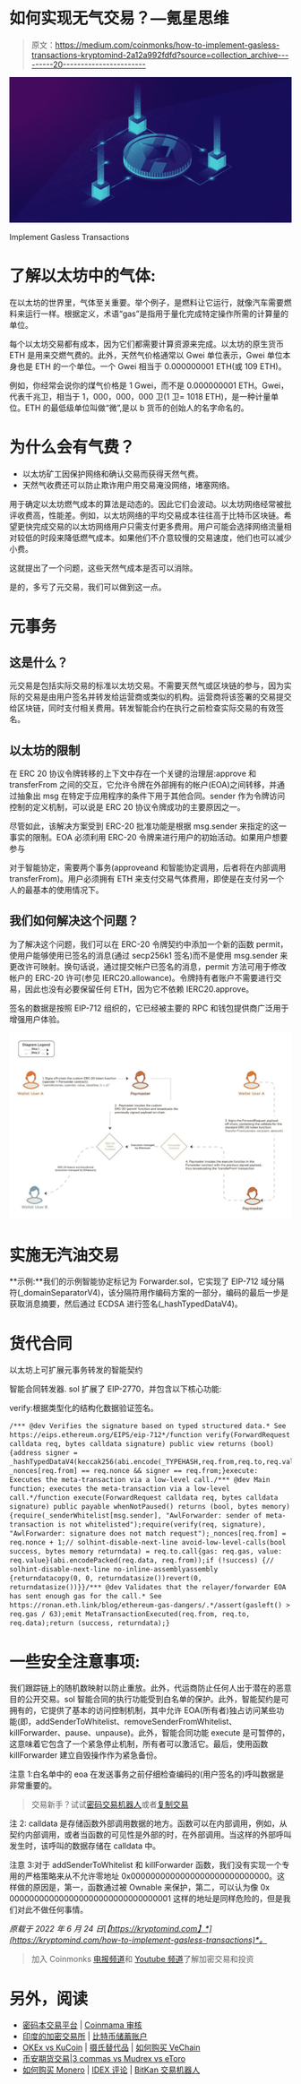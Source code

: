 # 如何实现无气交易？—氪星思维

> 原文：<https://medium.com/coinmonks/how-to-implement-gasless-transactions-kryptomind-2a12a992fdfd?source=collection_archive---------20----------------------->

![](img/373c46c2f78d61dc9b536f7202cf7f48.png)

Implement Gasless Transactions

# 了解以太坊中的气体:

在以太坊的世界里，气体至关重要。举个例子，是燃料让它运行，就像汽车需要燃料来运行一样。根据定义，术语“gas”是指用于量化完成特定操作所需的计算量的单位。

每个以太坊交易都有成本，因为它们都需要计算资源来完成。以太坊的原生货币 ETH 是用来交燃气费的。此外，天然气价格通常以 Gwei 单位表示，Gwei 单位本身也是 ETH 的一个单位。一个 Gwei 相当于 0.000000001 ETH(或 109 ETH)。

例如，你经常会说你的煤气价格是 1 Gwei，而不是 0.000000001 ETH。Gwei，代表千兆卫，相当于 1，000，000，000 卫(1 卫= 1018 ETH)，是一种计量单位。ETH 的最低级单位叫做“微”,是以 b 货币的创始人的名字命名的。

# 为什么会有气费？

*   以太坊矿工因保护网络和确认交易而获得天然气费。
*   天然气收费还可以防止欺诈用户用交易淹没网络，堵塞网络。

用于确定以太坊燃气成本的算法是动态的。因此它们会波动。以太坊网络经常被批评收费高，性能差。例如，以太坊网络的平均交易成本往往高于比特币区块链。希望更快完成交易的以太坊网络用户只需支付更多费用。用户可能会选择网络流量相对较低的时段来降低燃气成本。如果他们不介意较慢的交易速度，他们也可以减少小费。

这就提出了一个问题，这些天然气成本是否可以消除。

是的，多亏了元交易，我们可以做到这一点。

# 元事务

## 这是什么？

元交易是包括实际交易的标准以太坊交易。不需要天然气或区块链的参与，因为实际的交易是由用户签名并转发给运营商或类似的机构。运营商将该签署的交易提交给区块链，同时支付相关费用。转发智能合约在执行之前检查实际交易的有效签名。

## 以太坊的限制

在 ERC 20 协议令牌转移的上下文中存在一个关键的治理层:approve 和 transferFrom 之间的交互，它允许令牌在外部拥有的帐户(EOA)之间转移，并通过抽象出 msg 在特定于应用程序的条件下用于其他合同。sender 作为令牌访问控制的定义机制，可以说是 ERC 20 协议令牌成功的主要原因之一。

尽管如此，该解决方案受到 ERC-20 批准功能是根据 msg.sender 来指定的这一事实的限制。EOA 必须利用 ERC-20 令牌来进行用户的初始活动。如果用户想要参与

对于智能协定，需要两个事务(approveand 和智能协定调用，后者将在内部调用 transferFrom)。用户必须拥有 ETH 来支付交易气体费用，即使是在支付另一个人的最基本的使用情况下。

## 我们如何解决这个问题？

为了解决这个问题，我们可以在 ERC-20 令牌契约中添加一个新的函数 permit，使用户能够使用已签名的消息(通过 secp256k1 签名)而不是使用 msg.sender 来更改许可映射。换句话说，通过提交帐户已签名的消息，permit 方法可用于修改帐户的 ERC-20 许可(参见 IERC20.allowance)。令牌持有者账户不需要进行交易，因此也没有必要保留任何 ETH，因为它不依赖 IERC20.approve。

签名的数据是按照 EIP-712 组织的，它已经被主要的 RPC 和钱包提供商广泛用于增强用户体验。

![](img/c20a1113c94d8dc2dfb804d5a9cc25e1.png)

# 实施无汽油交易

**示例:**我们的示例智能协定标记为 Forwarder.sol，它实现了 EIP-712 域分隔符(_domainSeparatorV4)，该分隔符用作编码方案的一部分，编码的最后一步是获取消息摘要，然后通过 ECDSA 进行签名(_hashTypedDataV4)。

# 货代合同

以太坊上可扩展元事务转发的智能契约

智能合同转发器. sol 扩展了 EIP-2770，并包含以下核心功能:

verify:根据类型化的结构化数据验证签名。

```
/*** @dev Verifies the signature based on typed structured data.* See https://eips.ethereum.org/EIPS/eip-712*/function verify(ForwardRequest calldata req, bytes calldata signature) public view returns (bool) {address signer = _hashTypedDataV4(keccak256(abi.encode(_TYPEHASH,req.from,req.to,req.value,req.gas,req.nonce,keccak256(req.data)))).recover(signature);return _nonces[req.from] == req.nonce && signer == req.from;}execute: Executes the meta-transaction via a low-level call./*** @dev Main function; executes the meta-transaction via a low-level call.*/function execute(ForwardRequest calldata req, bytes calldata signature) public payable whenNotPaused() returns (bool, bytes memory) {require(_senderWhitelist[msg.sender], "AwlForwarder: sender of meta-transaction is not whitelisted");require(verify(req, signature), "AwlForwarder: signature does not match request");_nonces[req.from] = req.nonce + 1;// solhint-disable-next-line avoid-low-level-calls(bool success, bytes memory returndata) = req.to.call{gas: req.gas, value: req.value}(abi.encodePacked(req.data, req.from));if (!success) {// solhint-disable-next-line no-inline-assemblyassembly {returndatacopy(0, 0, returndatasize())revert(0, returndatasize())}}/*** @dev Validates that the relayer/forwarder EOA has sent enough gas for the call.* See https://ronan.eth.link/blog/ethereum-gas-dangers/.*/assert(gasleft() > req.gas / 63);emit MetaTransactionExecuted(req.from, req.to, req.data);return (success, returndata);}
```

# 一些安全注意事项:

我们跟踪链上的随机数映射以防止重放。此外，代运商防止任何人出于潜在的恶意目的公开交易。sol 智能合同的执行功能受到白名单的保护。此外，智能契约是可拥有的，它提供了基本的访问控制机制，其中允许 EOA(所有者)独占访问某些功能(即，addSenderToWhitelist、removeSenderFromWhitelist、killForwarder、pause、unpause)。此外，智能合同功能 execute 是可暂停的，这意味着它包含了一个紧急停止机制，所有者可以激活它。最后，使用函数 killForwarder 建立自毁操作作为紧急备份。

注意 1:白名单中的 eoa 在发送事务之前仔细检查编码的(用户签名的)呼叫数据是非常重要的。

> 交易新手？试试[密码交易机器人](/coinmonks/crypto-trading-bot-c2ffce8acb2a)或者[复制交易](/coinmonks/top-10-crypto-copy-trading-platforms-for-beginners-d0c37c7d698c)

注 2: calldata 是存储函数外部调用数据的地方。函数可以在内部调用，例如，从契约内部调用，或者当函数的可见性是外部的时，在外部调用。当这样的外部呼叫发生时，该呼叫的数据存储在 calldata 中。

注意 3:对于 addSenderToWhitelist 和 killForwarder 函数，我们没有实现一个专用的严格策略来从不允许零地址 0x0000000000000000000000000000。这样做的原因是，第一，函数通过被 Ownable 来保护，第二，可以认为像 0x 000000000000000000000000000000001 这样的地址是同样危险的，但是我们对此不做任何事情。

*原载于 2022 年 6 月 24 日*[*【https://kryptomind.com】*](https://kryptomind.com/how-to-implement-gasless-transactions)*。*

> 加入 Coinmonks [电报频道](https://t.me/coincodecap)和 [Youtube 频道](https://www.youtube.com/c/coinmonks/videos)了解加密交易和投资

# 另外，阅读

*   [密码本交易平台](/coinmonks/top-10-crypto-copy-trading-platforms-for-beginners-d0c37c7d698c) | [Coinmama 审核](/coinmonks/coinmama-review-ace5641bde6e)
*   [印度的加密交易所](/coinmonks/bitcoin-exchange-in-india-7f1fe79715c9) | [比特币储蓄账户](/coinmonks/bitcoin-savings-account-e65b13f92451)
*   [OKEx vs KuCoin](https://coincodecap.com/okex-kucoin) | [摄氏替代品](https://coincodecap.com/celsius-alternatives) | [如何购买 VeChain](https://coincodecap.com/buy-vechain)
*   [币安期货交易](https://coincodecap.com/binance-futures-trading)|[3 commas vs Mudrex vs eToro](https://coincodecap.com/mudrex-3commas-etoro)
*   [如何购买 Monero](https://coincodecap.com/buy-monero) | [IDEX 评论](https://coincodecap.com/idex-review) | [BitKan 交易机器人](https://coincodecap.com/bitkan-trading-bot)